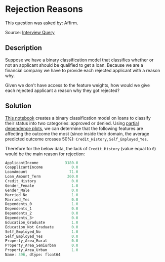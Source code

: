 # Rejection Reasons

This question was asked by: Affirm.

Source: [Interview Query](https://www.interviewquery.com/)

## Description

Suppose we have a binary classification model that classifies whether or not an applicant should be qualified to get a loan. Because we are a financial company we have to provide each rejected applicant with a reason why.

Given we don't have access to the feature weights, how would we give each rejected applicant a reason why they got rejected?

## Solution

[This notebook](affirm-rejection-reasons.ipynb) creates a binary classification model on loans to classify their status into two categories: approved or denied. Using [partial dependence plots](https://scikit-learn.org/stable/modules/generated/sklearn.inspection.plot_partial_dependence.html#sklearn-inspection-plot-partial-dependence), we can determine that the following features are affecting the outcome the most (since inside their domain, the average predicted outcome crosses 50%): `Credit_History`, `Self_Employed_Yes`.

Therefore for the below data, the lack of `Credit_History` (value equal to `0`) would be the main reason for rejection:

```python
ApplicantIncome            3180.0
CoapplicantIncome             0.0
LoanAmount                   71.0
Loan_Amount_Term            360.0
Credit_History                0.0
Gender_Female                 1.0
Gender_Male                   0.0
Married_No                    1.0
Married_Yes                   0.0
Dependents_0                  1.0
Dependents_1                  0.0
Dependents_2                  0.0
Dependents_3+                 0.0
Education_Graduate            1.0
Education_Not Graduate        0.0
Self_Employed_No              1.0
Self_Employed_Yes             0.0
Property_Area_Rural           0.0
Property_Area_Semiurban       0.0
Property_Area_Urban           1.0
Name: 396, dtype: float64
```
